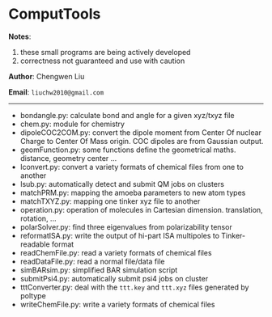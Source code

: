 # ComputTools

__Notes__: 
1. these small programs are being actively developed
1. correctness not guaranteed and use with caution

__Author__: Chengwen Liu

__Email__: `liuchw2010@gmail.com`

---

- bondangle.py: calculate bond and angle for a given xyz/txyz file
- chem.py: module for chemistry
- dipoleCOC2COM.py: convert the dipole moment from Center Of nuclear Charge to Center Of Mass origin. COC dipoles are from Gaussian output.
- geomFunction.py: some functions define the geometrical maths. distance, geometry center ...
- lconvert.py: convert a variety formats of chemical files from one to another
- lsub.py: automatically detect and submit QM jobs on clusters 
- matchPRM.py: mapping the amoeba parameters to new atom types 
- matchTXYZ.py: mapping one tinker xyz file to another 
- operation.py: operation of molecules in Cartesian dimension. translation, rotation, ...
- polarSolver.py: find three eigenvalues from polarizability tensor
- reformatISA.py: write the output of hi-part ISA multipoles to Tinker-readable format
- readChemFile.py: read a variety formats of chemical files
- readDataFile.py: read a normal file/data file
- simBARsim.py: simplified BAR simulation script
- submitPsi4.py: automatically submit psi4 jobs on cluster
- tttConverter.py: deal with the `ttt.key` and `ttt.xyz` files generated by poltype
- writeChemFile.py: write a variety formats of chemical files
